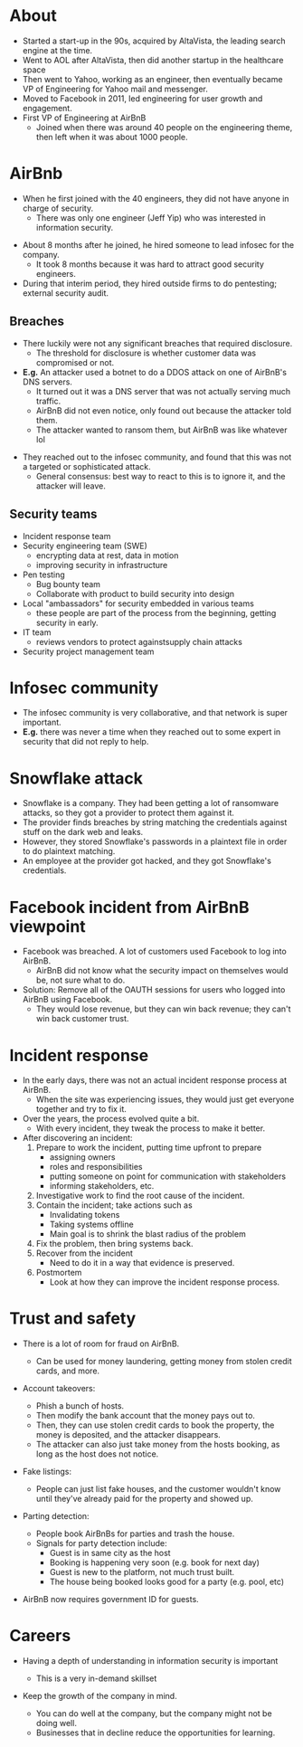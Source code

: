 
# About
- Started a start-up in the 90s, acquired by AltaVista, the leading search engine at the time.
- Went to AOL after AltaVista, then did another startup in the healthcare space
- Then went to Yahoo, working as an engineer, then eventually became VP of Engineering for Yahoo mail and messenger.
- Moved to Facebook in 2011, led engineering for user growth and engagement.
- First VP of Engineering at AirBnB
	- Joined when there was around 40 people on the engineering theme, then left when it was about 1000 people.

# AirBnb
- When he first joined with the 40 engineers, they did not have anyone in charge of security.
	* There was only one engineer (Jeff Yip) who was interested in information security.
* About 8 months after he joined, he hired someone to lead infosec for the company.
	* It took 8 months because it was hard to attract good security engineers.
* During that interim period, they hired outside firms to do pentesting; external security audit.

## Breaches
* There luckily were not any significant breaches that required disclosure.
	* The threshold for disclosure is whether customer data was compromised or not.
* **E.g.** An attacker used a botnet to do a DDOS attack on one of AirBnB's DNS servers.
	* It turned out it was a DNS server that was not actually serving much traffic.
	* AirBnB did not even notice, only found out because the attacker told them.
	* The attacker wanted to ransom them, but AirBnB was like whatever lol

- They reached out to the infosec community, and found that this was not a targeted or sophisticated attack.
	- General consensus: best way to react to this is to ignore it, and the attacker will leave.

## Security teams
* Incident response team
* Security engineering team (SWE)
	* encrypting data at rest, data in motion
	* improving security in infrastructure
* Pen testing
	* Bug bounty team
	* Collaborate with product to build security into design
* Local "ambassadors" for security embedded in various teams
	* these people are part of the process from the beginning, getting security in early.
* IT team
	* reviews vendors to protect againstsupply chain attacks
* Security project management team

# Infosec community
* The infosec community is very collaborative, and that network is super important.
* **E.g.** there was never a time when they reached out to some expert in security that did not reply to help.

# Snowflake attack
* Snowflake is a company. They had been getting a lot of ransomware attacks, so they got a provider to protect them against it.
* The provider finds breaches by string matching the credentials against stuff on the dark web and leaks.
* However, they stored Snowflake's passwords in a plaintext file in order to do plaintext matching.
* An employee at the provider got hacked, and they got Snowflake's credentials.

# Facebook incident from AirBnB viewpoint
* Facebook was breached. A lot of customers used Facebook to log into AirBnB.
	* AirBnB did not know what the security impact on themselves would be, not sure what to do.
* Solution: Remove all of the OAUTH sessions for users who logged into AirBnB using Facebook.
	* They would lose revenue, but they can win back revenue; they can't win back customer trust.

# Incident response
* In the early days, there was not an actual incident response process at AirBnB.
	* When the site was experiencing issues, they would just get everyone together and try to fix it.
* Over the years, the process evolved quite a bit.
	* With every incident, they tweak the process to make it better.
* After discovering an incident:
	1. Prepare to work the incident, putting time upfront to prepare
		* assigning owners
		* roles and responsibilities
		* putting someone on point for communication with stakeholders
		* informing stakeholders, etc.
	2. Investigative work to find the root cause of the incident.
	3. Contain the incident; take actions such as
		* Invalidating tokens
		* Taking systems offline
		* Main goal is to shrink the blast radius of the problem
	4. Fix the problem, then bring systems back.
	5. Recover from the incident
		* Need to do it in a way that evidence is preserved.
	6. Postmortem
		* Look at how they can improve the incident response process.


# Trust and safety
* There is a lot of room for fraud on AirBnB.
	* Can be used for money laundering, getting money from stolen credit cards, and more.
* Account takeovers:
	* Phish a bunch of hosts.
	* Then modify the bank account that the money pays out to.
	* Then, they can use stolen credit cards to book the property, the money is deposited, and the attacker disappears.
	* The attacker can also just take money from the hosts booking, as long as the host does not notice.
* Fake listings:
	* People can just list fake houses, and the customer wouldn't know until they've already paid for the property and showed up.
* Parting detection:
	* People book AirBnBs for parties and trash the house.
	* Signals for party detection include:
		* Guest is in same city as the host
		* Booking is happening very soon (e.g. book for next day)
		* Guest is new to the platform, not much trust built.
		* The house being booked looks good for a party (e.g. pool, etc)

* AirBnB now requires government ID for guests.

# Careers
* Having a depth of understanding in information security is important
	* This is a very in-demand skillset

* Keep the growth of the company in mind.
	* You can do well at the company, but the company might not be doing well.
	* Businesses that in decline reduce the opportunities for learning.
